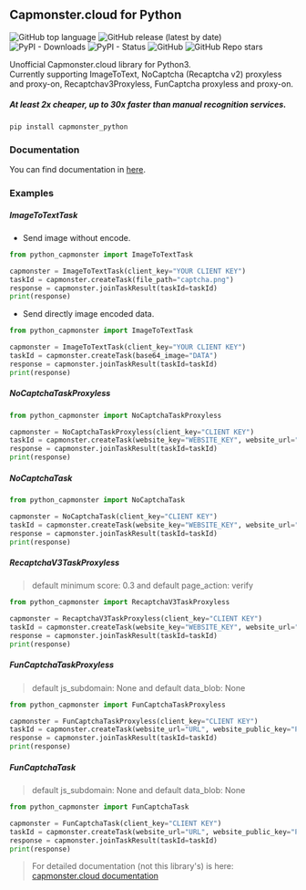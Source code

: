 ## Capmonster.cloud for Python 
![GitHub top language](https://img.shields.io/github/languages/top/alperensert/python_capmonster) ![GitHub release (latest by date)](https://img.shields.io/github/v/release/alperensert/python_capmonster) ![PyPI - Downloads](https://img.shields.io/pypi/dw/capmonster_python) ![PyPI - Status](https://img.shields.io/pypi/status/capmonster_python) ![GitHub](https://img.shields.io/github/license/alperensert/python_capmonster) ![GitHub Repo stars](https://img.shields.io/github/stars/alperensert/python_capmonster?style=social) 

Unofficial Capmonster.cloud library for Python3. <br/>
Currently supporting ImageToText, NoCaptcha (Recaptcha v2) proxyless and proxy-on, Recaptchav3Proxyless, FunCaptcha proxyless and proxy-on. <br/>
##### At least 2x cheaper, up to 30x faster than manual recognition services.

```
pip install capmonster_python
```
### Documentation
You can find documentation in [here](https://github.com/alperensert/python_capmonster/blob/master/docs/documentation.md).

### Examples
##### *ImageToTextTask*
- Send image without encode.
```python
from python_capmonster import ImageToTextTask

capmonster = ImageToTextTask(client_key="YOUR CLIENT KEY")
taskId = capmonster.createTask(file_path="captcha.png")
response = capmonster.joinTaskResult(taskId=taskId)
print(response)
```
- Send directly image encoded data.
```python
from python_capmonster import ImageToTextTask

capmonster = ImageToTextTask(client_key="YOUR CLIENT KEY")
taskId = capmonster.createTask(base64_image="DATA")
response = capmonster.joinTaskResult(taskId=taskId)
print(response)
```
##### *NoCaptchaTaskProxyless*
```python
from python_capmonster import NoCaptchaTaskProxyless

capmonster = NoCaptchaTaskProxyless(client_key="CLIENT KEY")
taskId = capmonster.createTask(website_key="WEBSITE_KEY", website_url="URL")
response = capmonster.joinTaskResult(taskId=taskId)
print(response)
```
##### *NoCaptchaTask*
```python
from python_capmonster import NoCaptchaTask

capmonster = NoCaptchaTask(client_key="CLIENT KEY")
taskId = capmonster.createTask(website_key="WEBSITE_KEY", website_url="URL", proxyAddress="8.8.8.8", proxyPort=8080, proxyLogin="login", proxyPassword="password", proxyType="http or https")
response = capmonster.joinTaskResult(taskId=taskId)
print(response)
```
##### *RecaptchaV3TaskProxyless*
> default minimum score: 0.3 and default page_action: verify
```python
from python_capmonster import RecaptchaV3TaskProxyless

capmonster = RecaptchaV3TaskProxyless(client_key="CLIENT KEY")
taskId = capmonster.createTask(website_key="WEBSITE_KEY", website_url="URL", minimum_score=0.7, page_action="verify")
response = capmonster.joinTaskResult(taskId=taskId)
print(response)
```
##### *FunCaptchaTaskProxyless*
> default js_subdomain: None and default data_blob: None
```python
from python_capmonster import FunCaptchaTaskProxyless

capmonster = FunCaptchaTaskProxyless(client_key="CLIENT KEY")
taskId = capmonster.createTask(website_url="URL", website_public_key="PUBLIC")
response = capmonster.joinTaskResult(taskId=taskId)
print(response)
```
##### *FunCaptchaTask*
> default js_subdomain: None and default data_blob: None
```python
from python_capmonster import FunCaptchaTask

capmonster = FunCaptchaTask(client_key="CLIENT KEY")
taskId = capmonster.createTask(website_url="URL", website_public_key="PUBLIC", proxyAddress="8.8.8.8", proxyPort=8080, proxyLogin="login", proxyPassword="password", proxyType="http")
response = capmonster.joinTaskResult(taskId=taskId)
print(response)
```

> For detailed documentation (not this library's) is here: [capmonster.cloud documentation](https://zennolab.atlassian.net/wiki/spaces/APIS/pages/491575/English+Documentation)